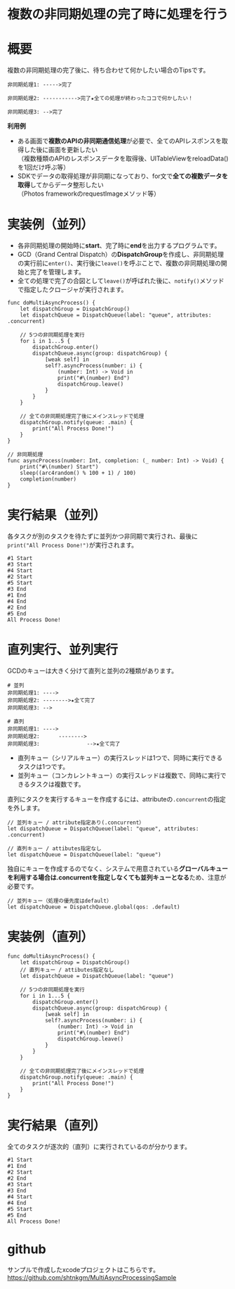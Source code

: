 # 複数の非同期処理の完了時に処理を行う
# 概要
複数の非同期処理の完了後に、待ち合わせて何かしたい場合のTipsです。

```sh:イメージ
非同期処理1: ----->完了

非同期処理2: ----------->完了★全ての処理が終わったココで何かしたい！

非同期処理3: -->完了
```

**利用例**

 - ある画面で**複数のAPIの非同期通信処理**が必要で、全てのAPIレスポンスを取得した後に画面を更新したい<br>（複数種類のAPIのレスポンスデータを取得後、UITableViewをreloadData()を1回だけ呼ぶ等）
 - SDKでデータの取得処理が非同期になっており、for文で**全ての複数データを取得**してからデータ整形したい<br>（Photos frameworkのrequestImageメソッド等）

# 実装例（並列）
 - 各非同期処理の開始時に**start**、完了時に**end**を出力するプログラムです。
 - GCD（Grand Central Dispatch）の**DispatchGroup**を作成し、非同期処理の実行前に`enter()`、実行後に`leave()`を呼ぶことで、複数の非同期処理の開始と完了を管理します。
 - 全ての処理で完了の合図として`leave()`が呼ばれた後に、`notify()`メソッドで指定したクロージャが実行されます。

``` swift:実装例（並列）
func doMultiAsyncProcess() {
    let dispatchGroup = DispatchGroup()    
    let dispatchQueue = DispatchQueue(label: "queue", attributes: .concurrent)
    
    // 5つの非同期処理を実行
    for i in 1...5 {
        dispatchGroup.enter()
        dispatchQueue.async(group: dispatchGroup) {
            [weak self] in
            self?.asyncProcess(number: i) {
                (number: Int) -> Void in
                print("#\(number) End")
                dispatchGroup.leave()
            }
        }
    }
    
    // 全ての非同期処理完了後にメインスレッドで処理
    dispatchGroup.notify(queue: .main) {
        print("All Process Done!")
    }
}

// 非同期処理
func asyncProcess(number: Int, completion: (_ number: Int) -> Void) {
    print("#\(number) Start")
    sleep((arc4random() % 100 + 1) / 100)
    completion(number)
}
```

# 実行結果（並列）
各タスクが別のタスクを待たずに並列かつ非同期で実行され、最後に`print("All Process Done!")`が実行されます。

```:実行結果（並列）
#1 Start
#3 Start
#4 Start
#2 Start
#5 Start
#3 End
#1 End
#4 End
#2 End
#5 End
All Process Done!
```

# 直列実行、並列実行
GCDのキューは大きく分けて直列と並列の2種類があります。

```sh:イメージ
# 並列
非同期処理1: ---->
非同期処理2: -------->★全て完了
非同期処理3: -->

# 直列
非同期処理1: ---->
非同期処理2:      -------->
非同期処理3:               -->★全て完了

```
 - 直列キュー（シリアルキュー）の実行スレッドは1つで、同時に実行できるタスクは1つです。
 - 並列キュー（コンカレントキュー）の実行スレッドは複数で、同時に実行できるタスクは複数です。

直列にタスクを実行するキューを作成するには、attributeの`.concurrent`の指定を外します。

```swift:直列、並列キューの指定方法
// 並列キュー / attribute指定あり(.concurrent）
let dispatchQueue = DispatchQueue(label: "queue", attributes: .concurrent)

// 直列キュー / attibutes指定なし
let dispatchQueue = DispatchQueue(label: "queue")
```
独自にキューを作成するのでなく、システムで用意されている**グローバルキューを利用する場合は.concurrentを指定しなくても並列キューとなる**ため、注意が必要です。

```swift:グローバルキュー
// 並列キュー（処理の優先度はdefault）
let dispatchQueue = DispatchQueue.global(qos: .default)
```

# 実装例（直列）

```swift:実装例（直列）
func doMultiAsyncProcess() {
    let dispatchGroup = DispatchGroup()
    // 直列キュー / attibutes指定なし
    let dispatchQueue = DispatchQueue(label: "queue")

    // 5つの非同期処理を実行    
    for i in 1...5 {
        dispatchGroup.enter()
        dispatchQueue.async(group: dispatchGroup) {
            [weak self] in
            self?.asyncProcess(number: i) {
                (number: Int) -> Void in
                print("#\(number) End")
                dispatchGroup.leave()
            }
        }
    }
    
    // 全ての非同期処理完了後にメインスレッドで処理
    dispatchGroup.notify(queue: .main) {
        print("All Process Done!")
    }
}
```

# 実行結果（直列）
全てのタスクが逐次的（直列）に実行されているのが分かります。

```:実行結果（直列）
#1 Start
#1 End
#2 Start
#2 End
#3 Start
#3 End
#4 Start
#4 End
#5 Start
#5 End
All Process Done!
```

# github
サンプルで作成したxcodeプロジェクトはこちらです。
https://github.com/shtnkgm/MultiAsyncProcessingSample

